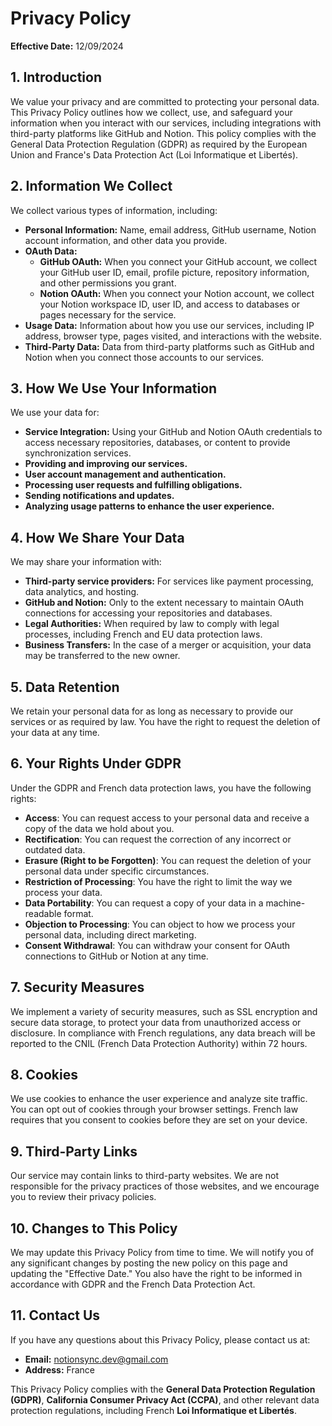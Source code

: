 # Privacy Policy

**Effective Date:** 12/09/2024

## 1. Introduction

We value your privacy and are committed to protecting your personal data. This Privacy Policy outlines how we collect, use, and safeguard your information when you interact with our services, including integrations with third-party platforms like GitHub and Notion. This policy complies with the General Data Protection Regulation (GDPR) as required by the European Union and France's Data Protection Act (Loi Informatique et Libertés).

## 2. Information We Collect

We collect various types of information, including:

- **Personal Information:** Name, email address, GitHub username, Notion account information, and other data you provide.
- **OAuth Data:**
  - **GitHub OAuth:** When you connect your GitHub account, we collect your GitHub user ID, email, profile picture, repository information, and other permissions you grant.
  - **Notion OAuth:** When you connect your Notion account, we collect your Notion workspace ID, user ID, and access to databases or pages necessary for the service.
- **Usage Data:** Information about how you use our services, including IP address, browser type, pages visited, and interactions with the website.
- **Third-Party Data:** Data from third-party platforms such as GitHub and Notion when you connect those accounts to our services.

## 3. How We Use Your Information

We use your data for:

- **Service Integration:** Using your GitHub and Notion OAuth credentials to access necessary repositories, databases, or content to provide synchronization services.
- **Providing and improving our services.**
- **User account management and authentication.**
- **Processing user requests and fulfilling obligations.**
- **Sending notifications and updates.**
- **Analyzing usage patterns to enhance the user experience.**

## 4. How We Share Your Data

We may share your information with:

- **Third-party service providers:** For services like payment processing, data analytics, and hosting.
- **GitHub and Notion:** Only to the extent necessary to maintain OAuth connections for accessing your repositories and databases.
- **Legal Authorities:** When required by law to comply with legal processes, including French and EU data protection laws.
- **Business Transfers:** In the case of a merger or acquisition, your data may be transferred to the new owner.

## 5. Data Retention

We retain your personal data for as long as necessary to provide our services or as required by law. You have the right to request the deletion of your data at any time.

## 6. Your Rights Under GDPR

Under the GDPR and French data protection laws, you have the following rights:

- **Access**: You can request access to your personal data and receive a copy of the data we hold about you.
- **Rectification**: You can request the correction of any incorrect or outdated data.
- **Erasure (Right to be Forgotten)**: You can request the deletion of your personal data under specific circumstances.
- **Restriction of Processing**: You have the right to limit the way we process your data.
- **Data Portability**: You can request a copy of your data in a machine-readable format.
- **Objection to Processing**: You can object to how we process your personal data, including direct marketing.
- **Consent Withdrawal**: You can withdraw your consent for OAuth connections to GitHub or Notion at any time.

## 7. Security Measures

We implement a variety of security measures, such as SSL encryption and secure data storage, to protect your data from unauthorized access or disclosure. In compliance with French regulations, any data breach will be reported to the CNIL (French Data Protection Authority) within 72 hours.

## 8. Cookies

We use cookies to enhance the user experience and analyze site traffic. You can opt out of cookies through your browser settings. French law requires that you consent to cookies before they are set on your device.

## 9. Third-Party Links

Our service may contain links to third-party websites. We are not responsible for the privacy practices of those websites, and we encourage you to review their privacy policies.

## 10. Changes to This Policy

We may update this Privacy Policy from time to time. We will notify you of any significant changes by posting the new policy on this page and updating the "Effective Date." You also have the right to be informed in accordance with GDPR and the French Data Protection Act.

## 11. Contact Us

If you have any questions about this Privacy Policy, please contact us at:

- **Email:** notionsync.dev@gmail.com
- **Address:** France

This Privacy Policy complies with the **General Data Protection Regulation (GDPR)**, **California Consumer Privacy Act (CCPA)**, and other relevant data protection regulations, including French **Loi Informatique et Libertés**.

